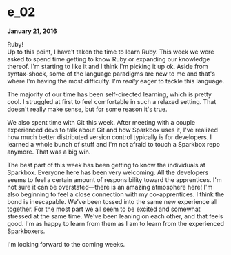 # e_02

**January 21, 2016**

Ruby!  
Up to this point, I have't taken the time to learn Ruby. This week we were asked to spend time getting to know Ruby or expanding our knowledge thereof. I'm starting to like it and I think I'm picking it up ok. Aside from syntax-shock, some of the language paradigms are new to me and that's where I'm having the most difficulty. I'm *really* eager to tackle this language.

The majority of our time has been self-directed learning, which is pretty cool. I struggled at first to feel comfortable in such a relaxed setting. That doesn't really make sense, but for some reason it's true.

We also spent time with Git this week. After meeting with a couple experienced devs to talk about Git and how Sparkbox uses it, I've realized how much better distributed version control typically is for developers. I learned a whole bunch of stuff and I'm not afraid to touch a Sparkbox repo anymore. That was a big win.

The best part of this week has been getting to know the individuals at Sparkbox. Everyone here has been very welcoming. All the developers seems to feel a certain amount of responsibility toward the apprentices. I'm not sure it can be overstated&mdash;there is an amazing atmosphere here! I'm also beginning to feel a close connection with my co-apprentices. I think the bond is inescapable. We've been tossed into the same new experience all together. For the most part we all seem to be excited and somewhat stressed at the same time. We've been leaning on each other, and that feels good. I'm as happy to learn from them as I am to learn from the experienced Sparkboxers.

I'm looking forward to the coming weeks.
